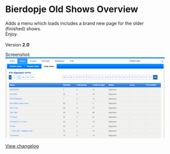 # Bierdopje Old Shows Overview
Adds a menu which loads includes a brand new page for the older (finished) shows.
<BR/>
Enjoy.
<BR/><BR/>
Version <strong>2.0</strong>

Screenshot:<BR/>
![Version 2.0](https://raw.githubusercontent.com/Bierdopje-Community/old-shows/master/Screenshots/v2.0.png "Version 2.0")

<A HREF="https://raw.githubusercontent.com/Bierdopje-Community/old-shows/master/Changelog.txt">View changelog</A>
